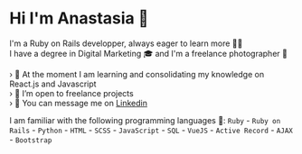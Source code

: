 # Hi I'm Anastasia 👋

I'm a Ruby on Rails developper, always eager to learn more 👩‍💻 \
I have a degree in Digital Marketing 🎓 and I'm a freelance photographer 📸

› 🌱 At the moment I am learning and consolidating my knowledge on React.js and Javascript \
› 👯 I’m open to freelance projects \
› 👤 You can message me on [Linkedin](https://www.linkedin.com/in/anastasiaparfait/?locale=en_US)

I am familiar with the following programming languages 💪:
`Ruby` - `Ruby on Rails` - `Python` - `HTML` - `SCSS` - `JavaScript` - `SQL` - `VueJS` - `Active Record` - `AJAX` - `Bootstrap`

<!--
**Nastiaperf/Nastiaperf** is a ✨ _special_ ✨ repository because its `README.md` (this file) appears on your GitHub profile.

Here are some ideas to get you started:

- 🔭 I’m currently working on ...
- 🌱 I’m currently learning ...
- 👯 I’m looking to collaborate on ...
- 🤔 I’m looking for help with ...
- 💬 Ask me about ...
- 📫 How to reach me: ...
- 😄 Pronouns: ...
- ⚡ Fun fact: ...
-->

